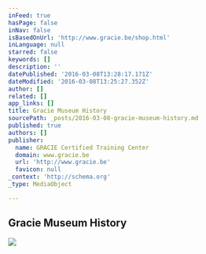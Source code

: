 ```yaml
---
inFeed: true
hasPage: false
inNav: false
isBasedOnUrl: 'http://www.gracie.be/shop.html'
inLanguage: null
starred: false
keywords: []
description: ''
datePublished: '2016-03-08T13:28:17.171Z'
dateModified: '2016-03-08T13:25:27.352Z'
author: []
related: []
app_links: []
title: Gracie Museum History
sourcePath: _posts/2016-03-08-gracie-museum-history.md
published: true
authors: []
publisher:
  name: GRACIE Certified Training Center
  domain: www.gracie.be
  url: 'http://www.gracie.be'
  favicon: null
_context: 'http://schema.org'
_type: MediaObject

---
```

<article style=""><h1>Gracie Museum History</h1><img src="http://nebula.wsimg.com/3d330880e72dbc1b1b8730514c1d5612?AccessKeyId=4A87CEA24BCD93724329&amp;disposition=0&amp;alloworigin=1" /></article>